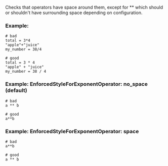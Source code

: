 Checks that operators have space around them, except for ** which
should or shouldn't have surrounding space depending on configuration.

### Example:
    # bad
    total = 3*4
    "apple"+"juice"
    my_number = 38/4

    # good
    total = 3 * 4
    "apple" + "juice"
    my_number = 38 / 4

### Example: EnforcedStyleForExponentOperator: no_space (default)
    # bad
    a ** b

    # good
    a**b

### Example: EnforcedStyleForExponentOperator: space
    # bad
    a**b

    # good
    a ** b
